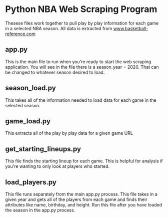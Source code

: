 # Python NBA Web Scraping Program

Thesese files work together to pull play by play information for each game in a selected NBA season. All data is extracted from www.basketball-reference.com

## app.py

This is the main file to run when you're ready to start the web scraping application. You will see in the file there is a season_year = 2020. That can be changed to whatever season desired to load.

## season_load.py

This takes all of the information needed to load data for each game in the selected season. 

## game_load.py

This extracts all of the play by play data for a given game URL

## get_starting_lineups.py

This file finds the starting lineup for each game. This is helpful for analysis if you're wanting to only look at players who started.

## load_players.py

This file runs separately from the main app.py process. This file takes in a given year and gets all of the players from each game and finds their attributes like name, birthday, and height.
Run this file after you have loaded the season in the app.py process. 
